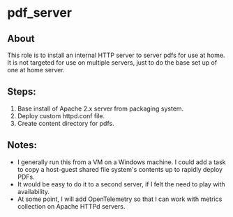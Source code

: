 # pdf_server

## About
This role is to install an internal HTTP server to server pdfs for use at home.
It is not targeted for use on multiple servers, just to do the base set up of
one at home server.

## Steps:
1. Base install of Apache 2.x server from packaging system.
1. Deploy custom httpd.conf file.
1. Create content directory for pdfs.

## Notes:
- I generally run this from a VM on a Windows machine. I could add a task to
copy a host-guest shared file system's contents up to rapidly deploy PDFs.
- It would be easy to do it to a second server, if I felt the need to play with
availability.
- At some point, I will add OpenTelemetry so that I can work with metrics collection
on Apache HTTPd servers.
